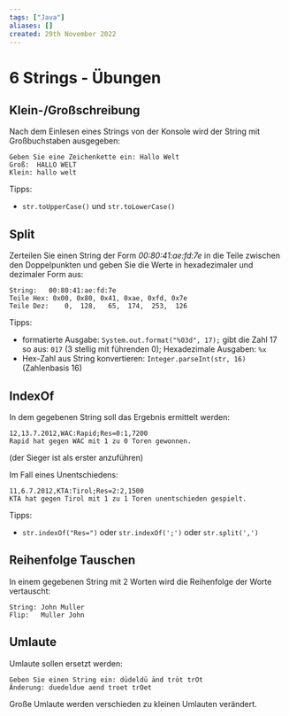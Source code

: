 ```yaml
---
tags: ["Java"]
aliases: []
created: 29th November 2022
---
```


# 6 Strings - Übungen

## Klein-/Großschreibung

Nach dem Einlesen eines Strings von der Konsole wird der String mit Großbuchstaben ausgegeben:

```
Geben Sie eine Zeichenkette ein: Hallo Welt
Groß:  HALLO WELT
Klein: hallo welt
```

Tipps:

- `str.toUpperCase()` und `str.toLowerCase()`

## Split

Zerteilen Sie einen String der Form *00:80:41:ae:fd:7e* in die Teile zwischen den Doppelpunkten und geben Sie die Werte in hexadezimaler und dezimaler Form aus:

```
String:   00:80:41:ae:fd:7e
Teile Hex: 0x00, 0x80, 0x41, 0xae, 0xfd, 0x7e
Teile Dez:    0,  128,   65,  174,  253,  126
```

Tipps:

- formatierte Ausgabe: `System.out.format("%03d", 17);` gibt die Zahl 17 so aus: `017` (3 stellig mit führenden 0); Hexadezimale Ausgaben: `%x`
- Hex-Zahl aus String konvertieren: `Integer.parseInt(str, 16)` (Zahlenbasis 16)

## IndexOf

In dem gegebenen String soll das Ergebnis ermittelt werden:

```
12,13.7.2012,WAC:Rapid;Res=0:1,7200
Rapid hat gegen WAC mit 1 zu 0 Toren gewonnen.
```

(der Sieger ist als erster anzuführen)

Im Fall eines Unentschiedens:

```
11,6.7.2012,KTA:Tirol;Res=2:2,1500
KTA hat gegen Tirol mit 1 zu 1 Toren unentschieden gespielt.
```

Tipps:

- `str.indexOf("Res=")` oder `str.indexOf(';')` oder `str.split(',')`

## Reihenfolge Tauschen

In einem gegebenen String mit 2 Worten wird die Reihenfolge der Worte vertauscht:

```
String: John Muller
Flip:   Muller John
```

## Umlaute

Umlaute sollen ersetzt werden:

```
Geben Sie einen String ein: düdeldü änd tröt trÖt
Änderung: duedeldue aend troet trOet
```

Große Umlaute werden verschieden zu kleinen Umlauten verändert.
